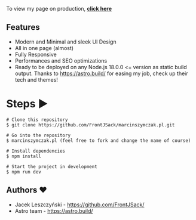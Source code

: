 To view my page on production, **[click here](https://marcinszymczak.pl/)**

## Features

- Modern and Minimal and sleek UI Design
- All in one page (almost)
- Fully Responsive
- Performances and SEO optimizations
- Ready to be deployed on any Node.js 18.0.0 <= version as static build output. Thanks to https://astro.build/ for easing my job, check up their tech and themes!

# Steps ▶️

```
# Clone this repository
$ git clone https://github.com/FrontJSack/marcinszymczak.pl.git
```

```
# Go into the repository
$ marcinszymczak.pl (feel free to fork and change the name of course)
```

```
# Install dependencies
$ npm install
```

```
# Start the project in development
$ npm run dev
```

## Authors ❤️

- Jacek Leszczyński - https://github.com/FrontJSack/
- Astro team - https://astro.build/
